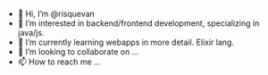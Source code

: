 - 👋 Hi, I’m @risquevan
- 👀 I’m interested in backend/frontend development, specializing in java/js.
- 🌱 I’m currently learning webapps in more detail. Elixir lang.  
- 💞️ I’m looking to collaborate on ...
- 📫 How to reach me ...

<!---
risquevan/risquevan is a ✨ special ✨ repository because its `README.md` (this file) appears on your GitHub profile.
You can click the Preview link to take a look at your changes.
--->
